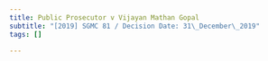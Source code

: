 ```yaml
---
title: Public Prosecutor v Vijayan Mathan Gopal
subtitle: "[2019] SGMC 81 / Decision Date: 31\_December\_2019"
tags: []

---
```

